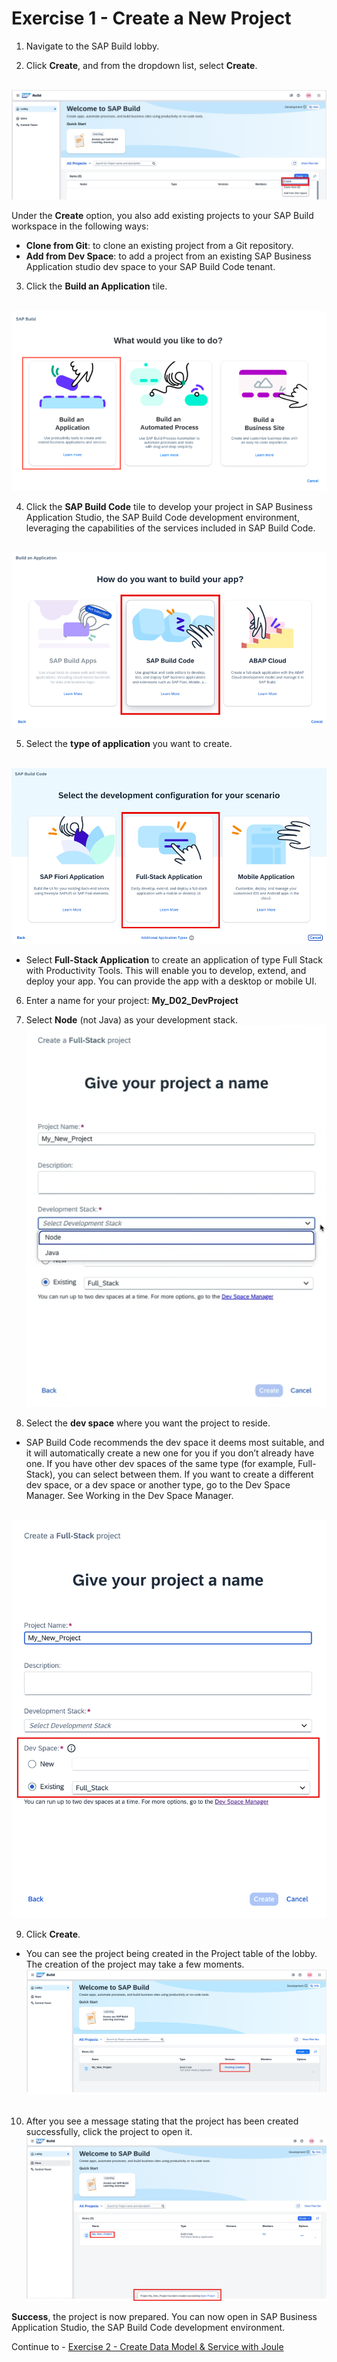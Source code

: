# Exercise 1 - Create a New Project
1. Navigate to the SAP Build lobby.

2. Click __Create__, and from the dropdown list, select __Create__.

<br>![](/exercises/ex1/images/1_create_from_lobby.png)

Under the __Create__ option, you also add existing projects to your SAP Build workspace in the following ways:
- __Clone from Git__: to clone an existing project from a Git repository.
- __Add from Dev Space__: to add a project from an existing SAP Business Application studio dev space to your SAP Build Code tenant.

3. Click the __Build an Application__ tile.

<br>![](/exercises/ex1/images/2_build_an_app.png)

4. Click the __SAP Build Code__ tile to develop your project in SAP Business Application Studio, the SAP Build Code development environment, leveraging the capabilities of the services included in SAP Build Code.

<br>![](/exercises/ex1/images/3_bc.png)

5. Select the __type of application__ you want to create.

<br>![](/exercises/ex1/images/4_types.png)

- Select __Full-Stack Application__ to create an application of type Full Stack with Productivity Tools. This will enable you to develop, extend, and deploy your app. You can provide the app with a desktop or mobile UI.

6. Enter a name for your project: __My_D02_DevProject__

7. Select __Node__ (not Java) as your development stack.
<br>![](/exercises/ex1/images/5_development%20stack.png)

8. Select the __dev space__ where you want the project to reside.

- SAP Build Code recommends the dev space it deems most suitable, and it will automatically create a new one for you if you don’t already have one. If you have other dev spaces of the same type (for example, Full-Stack), you can select between them. If you want to create a different dev space, or a dev space or another type, go to the Dev Space Manager. See Working in the Dev Space Manager.

<br>![](/exercises/ex1/images/6_devspace.png)

9. Click __Create__.

- You can see the project being created in the Project table of the lobby. The creation of the project may take a few moments.
<br>![](/exercises/ex1/images/7_pending.png)
<br><br>

10. After you see a message stating that the project has been created successfully, click the project to open it.
<br>![](/exercises/ex1/images/8_toaster.png)

__Success__, the project is now prepared.
You can now open in SAP Business Application Studio, the SAP Build Code development environment.

Continue to - [Exercise 2 - Create Data Model & Service with Joule](../ex2/README.md)